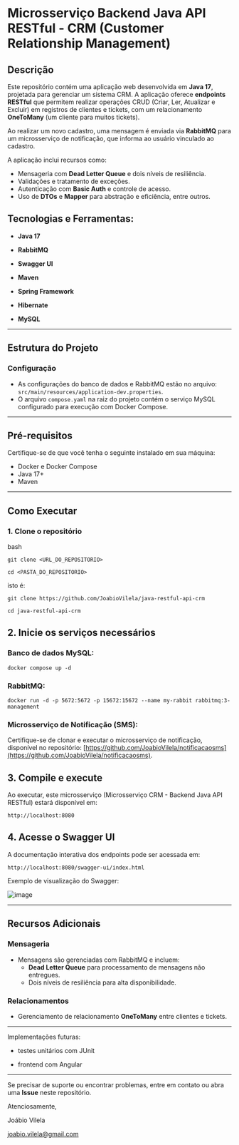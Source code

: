 # Microsserviço Backend Java API RESTful - CRM (Customer Relationship Management)

## Descrição

Este repositório contém uma aplicação web desenvolvida em **Java 17**, projetada para gerenciar um sistema CRM. A aplicação oferece **endpoints RESTful** que permitem realizar operações CRUD (Criar, Ler, Atualizar e Excluir) em registros de clientes e tickets, com um relacionamento **OneToMany** (um cliente para muitos tickets).

Ao realizar um novo cadastro, uma mensagem é enviada via **RabbitMQ** para um microsserviço de notificação, que informa ao usuário vinculado ao cadastro.

A aplicação inclui recursos como:

- Mensageria com **Dead Letter Queue** e dois níveis de resiliência.
- Validações e tratamento de exceções.
- Autenticação com **Basic Auth** e controle de acesso.
- Uso de **DTOs** e **Mapper** para abstração e eficiência, entre outros.

## Tecnologias e Ferramentas:

- **Java 17**

- **RabbitMQ**

- **Swagger UI**

- **Maven**

- **Spring Framework**

- **Hibernate**

- **MySQL**

---

## Estrutura do Projeto

### Configuração

- As configurações do banco de dados e RabbitMQ estão no arquivo: `src/main/resources/application-dev.properties`.
- O arquivo `compose.yaml` na raiz do projeto contém o serviço MySQL configurado para execução com Docker Compose.

---

## Pré-requisitos

Certifique-se de que você tenha o seguinte instalado em sua máquina:

- Docker e Docker Compose
- Java 17+
- Maven

---

## Como Executar

### 1. Clone o repositório

bash

`git clone <URL_DO_REPOSITORIO>`

`cd <PASTA_DO_REPOSITORIO>`

isto é:

`git clone https://github.com/JoabioVilela/java-restful-api-crm`

`cd java-restful-api-crm`

## 2. Inicie os serviços necessários
   
### Banco de dados MySQL:

`docker compose up -d`

### RabbitMQ:

`docker run -d -p 5672:5672 -p 15672:15672 --name my-rabbit rabbitmq:3-management`

### Microsserviço de Notificação (SMS):

Certifique-se de clonar e executar o microsserviço de notificação, disponível no repositório: [https://github.com/JoabioVilela/notificacaosms](https://github.com/JoabioVilela/notificacaosms).

## 3. Compile e execute
   
Ao executar, este microsserviço (Microsserviço CRM - Backend Java API RESTful) estará disponível em:

`http://localhost:8080`

## 4. Acesse o Swagger UI

A documentação interativa dos endpoints pode ser acessada em:

`http://localhost:8080/swagger-ui/index.html`

Exemplo de visualização do Swagger:

![image](https://github.com/user-attachments/assets/9de90841-7058-4853-ae15-c0d96f8faa15)

---

## Recursos Adicionais

### Mensageria

- Mensagens são gerenciadas com RabbitMQ e incluem:
  - **Dead Letter Queue** para processamento de mensagens não entregues.
  - Dois níveis de resiliência para alta disponibilidade.

### Relacionamentos

- Gerenciamento de relacionamento **OneToMany** entre clientes e tickets.

---

Implementações futuras:

- testes unitários com JUnit

- frontend com Angular

---

Se precisar de suporte ou encontrar problemas, entre em contato ou abra uma **Issue** neste repositório.

Atenciosamente,

Joábio Vilela

joabio.vilela@gmail.com
